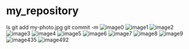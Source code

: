 # my_repository
ls 
git add my-photo.jpg
git commit -m 
![image0](https://user-images.githubusercontent.com/119755617/206838464-8ac9744a-5411-449e-aabd-26aa62deae50.jpeg)
![image1](https://user-images.githubusercontent.com/119755617/206838468-52dda5c1-28e1-4998-a9f8-d5bd2a937f58.jpeg)
![image2](https://user-images.githubusercontent.com/119755617/206838474-8c8448e3-fa63-4dfc-8f41-159d630a4e8c.png)
![image3](https://user-images.githubusercontent.com/119755617/206838478-576a9edc-605c-405f-980b-0dbcefcfe581.jpeg)
![image4](https://user-images.githubusercontent.com/119755617/206838482-ee3185b1-0a4d-4b2f-87cf-95d8fb1609ed.jpeg)
![image5](https://user-images.githubusercontent.com/119755617/206838486-7cc4e14c-0b18-4ef7-be95-f75f0778352d.jpeg)
![image6](https://user-images.githubusercontent.com/119755617/206838488-6ee70f13-6d48-4669-939f-a128d5db5ccc.jpeg)
![image7](https://user-images.githubusercontent.com/119755617/206838491-885ff9d1-15fb-4aa1-90c5-570ce8d5d38b.jpeg)
![image8](https://user-images.githubusercontent.com/119755617/206838493-c16482d1-52fd-4d6d-972a-a36ea0c4aceb.jpeg)
![image9](https://user-images.githubusercontent.com/119755617/206838497-b6c308ef-599a-4949-9dd8-c6c7ac23f721.jpeg)
![image435](https://user-images.githubusercontent.com/119755617/206838503-dca74ac5-d692-43a7-acdb-a4ae0b6a2ee0.jpeg)
![image492](https://user-images.githubusercontent.com/119755617/206838507-5ccf3183-8dab-4b36-93e2-cbf3e0fdfbec.jpeg)
